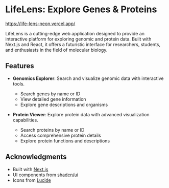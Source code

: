 # LifeLens: Explore Genes & Proteins

https://life-lens-neon.vercel.app/

LifeLens is a cutting-edge web application designed to provide an interactive platform for exploring genomic and protein data. Built with Next.js and React, it offers a futuristic interface for researchers, students, and enthusiasts in the field of molecular biology.

## Features

- **Genomics Explorer**: Search and visualize genomic data with interactive tools.
  - Search genes by name or ID
  - View detailed gene information
  - Explore gene descriptions and organisms

- **Protein Viewer**: Explore protein data with advanced visualization capabilities.
  - Search proteins by name or ID
  - Access comprehensive protein details
  - Explore protein functions and descriptions

## Acknowledgments

- Built with [Next.js](https://nextjs.org/)
- UI components from [shadcn/ui](https://ui.shadcn.com/)
- Icons from [Lucide](https://lucide.dev/)
